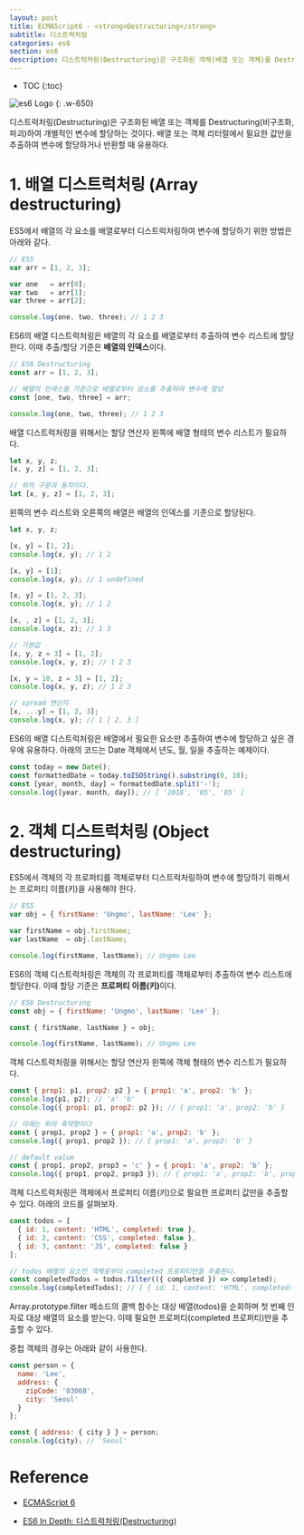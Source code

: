 ```yaml
---
layout: post
title: ECMAScript6 - <strong>Destructuring</strong>
subtitle: 디스트럭처링
categories: es6
section: es6
description: 디스트럭처링(Destructuring)은 구조화된 객체(배열 또는 객체)를 Destructuring(비구조화, 파괴)하여 개별적인 변수에 할당하는 것이다. 배열 또는 객체 리터럴에서 필요한 값만을 추출하여 변수에 할당하거나 반환할 때 유용하다.
---
```


* TOC
{:toc}

![es6 Logo](/img/es6.png)
{: .w-650}

디스트럭처링(Destructuring)은 구조화된 배열 또는 객체를 Destructuring(비구조화, 파괴)하여 개별적인 변수에 할당하는 것이다. 배열 또는 객체 리터럴에서 필요한 값만을 추출하여 변수에 할당하거나 반환할 때 유용하다.

# 1. 배열 디스트럭처링 (Array destructuring)

ES5에서 배열의 각 요소를 배열로부터 디스트럭처링하여 변수에 할당하기 위한 방법은 아래와 같다.

```javascript
// ES5
var arr = [1, 2, 3];

var one   = arr[0];
var two   = arr[1];
var three = arr[2];

console.log(one, two, three); // 1 2 3
```

ES6의 배열 디스트럭처링은 배열의 각 요소를 배열로부터 추출하여 변수 리스트에 할당한다. 이때 추출/할당 기준은 <strong>배열의 인덱스</strong>이다.

```javascript
// ES6 Destructuring
const arr = [1, 2, 3];

// 배열의 인덱스를 기준으로 배열로부터 요소를 추출하여 변수에 할당
const [one, two, three] = arr;

console.log(one, two, three); // 1 2 3
```

배열 디스트럭처링을 위해서는 할당 연산자 왼쪽에 배열 형태의 변수 리스트가 필요하다.

```javascript
let x, y, z;
[x, y, z] = [1, 2, 3];

// 위의 구문과 동치이다.
let [x, y, z] = [1, 2, 3];
```

왼쪽의 변수 리스트와 오른쪽의 배열은 배열의 인덱스를 기준으로 할당된다.

```javascript
let x, y, z;

[x, y] = [1, 2];
console.log(x, y); // 1 2

[x, y] = [1];
console.log(x, y); // 1 undefined

[x, y] = [1, 2, 3];
console.log(x, y); // 1 2

[x, , z] = [1, 2, 3];
console.log(x, z); // 1 3

// 기본값
[x, y, z = 3] = [1, 2];
console.log(x, y, z); // 1 2 3

[x, y = 10, z = 3] = [1, 2];
console.log(x, y, z); // 1 2 3

// spread 연산자
[x, ...y] = [1, 2, 3];
console.log(x, y); // 1 [ 2, 3 ]
```

ES6의 배열 디스트럭처링은 배열에서 필요한 요소만 추출하여 변수에 할당하고 싶은 경우에 유용하다. 아래의 코드는 Date 객체에서 년도, 월, 일을 추출하는 예제이다.

```javascript
const today = new Date();
const formattedDate = today.toISOString().substring(0, 10);
const [year, month, day] = formattedDate.split('-');
console.log([year, month, day]); // [ '2018', '05', '05' ]
```

<!--```javascript
const [all, year, month, day] = /^(\d\d\d\d)-(\d\d)-(\d\d)$/.exec('1999-12-31');

console.log([all, year, month, day]); // [ '1999-12-31', '1999', '12', '31' ]
```-->

# 2. 객체 디스트럭처링 (Object destructuring)

ES5에서 객체의 각 프로퍼티를 객체로부터 디스트럭처링하여 변수에 할당하기 위해서는 프로퍼티 이름(키)을 사용해야 한다.

```javascript
// ES5
var obj = { firstName: 'Ungmo', lastName: 'Lee' };

var firstName = obj.firstName;
var lastName  = obj.lastName;

console.log(firstName, lastName); // Ungmo Lee
```

ES6의 객체 디스트럭처링은 객체의 각 프로퍼티를 객체로부터 추출하여 변수 리스트에 할당한다. 이때 할당 기준은 <strong>프로퍼티 이름(키)</strong>이다.

```javascript
// ES6 Destructuring
const obj = { firstName: 'Ungmo', lastName: 'Lee' };

const { firstName, lastName } = obj;

console.log(firstName, lastName); // Ungmo Lee
```

객체 디스트럭처링을 위해서는 할당 연산자 왼쪽에 객체 형태의 변수 리스트가 필요하다.

```javascript
const { prop1: p1, prop2: p2 } = { prop1: 'a', prop2: 'b' };
console.log(p1, p2); // 'a' 'b'
console.log({ prop1: p1, prop2: p2 }); // { prop1: 'a', prop2: 'b' }

// 아래는 위의 축약형이다
const { prop1, prop2 } = { prop1: 'a', prop2: 'b' };
console.log({ prop1, prop2 }); // { prop1: 'a', prop2: 'b' }

// default value
const { prop1, prop2, prop3 = 'c' } = { prop1: 'a', prop2: 'b' };
console.log({ prop1, prop2, prop3 }); // { prop1: 'a', prop2: 'b', prop3: 'c' }
```

객체 디스트럭처링은 객체에서 프로퍼티 이름(키)으로 필요한 프로퍼티 값만을 추출할 수 있다. 아래의 코드를 살펴보자.

```javascript
const todos = [
  { id: 1, content: 'HTML', completed: true },
  { id: 2, content: 'CSS', completed: false },
  { id: 3, content: 'JS', completed: false }
];

// todos 배열의 요소인 객체로부터 completed 프로퍼티만을 추출한다.
const completedTodos = todos.filter(({ completed }) => completed);
console.log(completedTodos); // [ { id: 1, content: 'HTML', completed: true } ]
```

Array.prototype.filter 메소드의 콜백 함수는 대상 배열(todos)을 순회하며 첫 번째 인자로 대상 배열의 요소를 받는다. 이때 필요한 프로퍼티(completed 프로퍼티)만을 추출할 수 있다.

중첩 객체의 경우는 아래와 같이 사용한다.

```javascript
const person = {
  name: 'Lee',
  address: {
    zipCode: '03068',
    city: 'Seoul'
  }
};

const { address: { city } } = person;
console.log(city); // 'Seoul'
```

# Reference

* [ECMAScript 6](http://www.ecma-international.org/ecma-262/6.0/ECMA-262.pdf)

* [ES6 In Depth: 디스트럭처링(Destructuring)](http://hacks.mozilla.or.kr/2015/09/es6-in-depth-destructuring/)
